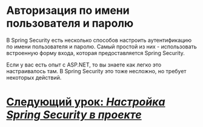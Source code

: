 # Авторизация по имени пользователя и паролю

В Spring Security есть несколько способов настроить аутентификацию по имени пользователя и паролю. Самый простой из них - использовать встроенную форму входа, которая предоставляется Spring Security.

Если у вас есть опыт с ASP.NET, то вы знаете как легко это настраивалось там. В Spring Security это тоже несложно, но требует некоторых действий.

# [**Следующий урок**: *Настройка Spring Security в проекте*](../../setup-spring-security.md)